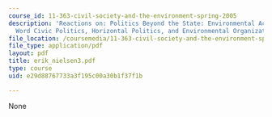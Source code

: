 ```yaml
---
course_id: 11-363-civil-society-and-the-environment-spring-2005
description: 'Reactions on: Politics Beyond the State: Environmental Activism and
  Word Civic Politics, Horizontal Politics, and Environmental Organizations.'
file_location: /coursemedia/11-363-civil-society-and-the-environment-spring-2005/e29d88767733a3f195c00a30b1f37f1b_erik_nielsen3.pdf
file_type: application/pdf
layout: pdf
title: erik_nielsen3.pdf
type: course
uid: e29d88767733a3f195c00a30b1f37f1b

---
```

None